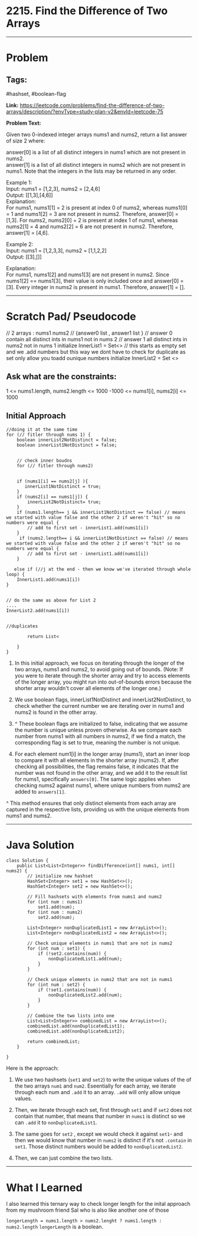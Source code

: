 # 2215. Find the Difference of Two Arrays

---


# Problem 

## Tags: 
#hashset, #boolean-flag 

**Link:**  https://leetcode.com/problems/find-the-difference-of-two-arrays/description/?envType=study-plan-v2&envId=leetcode-75

**Problem Text:**   

Given two 0-indexed integer arrays nums1 and nums2, return a list answer of size 2 where:  

answer[0] is a list of all distinct integers in nums1 which are not present in nums2.  
answer[1] is a list of all distinct integers in nums2 which are not present in nums1. 
Note that the integers in the lists may be returned in any order.  

Example 1:  
Input: nums1 = [1,2,3], nums2 = [2,4,6]  
Output: [[1,3],[4,6]]  
Explanation:  
For nums1, nums1[1] = 2 is present at index 0 of nums2, whereas nums1[0] = 1 and nums1[2] = 3 are not present in nums2. Therefore, answer[0] = [1,3]. 
For nums2, nums2[0] = 2 is present at index 1 of nums1, whereas nums2[1] = 4 and nums2[2] = 6 are not present in nums2. Therefore, answer[1] = [4,6]. 

Example 2:  
Input: nums1 = [1,2,3,3], nums2 = [1,1,2,2]  
Output: [[3],[]]  

Explanation:  
For nums1, nums1[2] and nums1[3] are not present in nums2. Since nums1[2] == nums1[3], their value is only included once and answer[0] = [3]. 
Every integer in nums2 is present in nums1. Therefore, answer[1] = [].  


---

# Scratch Pad/ Pseudocode

// 2 arrays : nums1 nums2
// {answer0 list , answer1 list }
// answer 0 contain all distinct ints in nums1 not in nums 2
// answer 1 all distinct ints in nums2 not in nums 1
initialize InnerList1 = Set<>  // this starts as empty set and we .add numbers but this way we dont have to check for duplicate as set only allow you toadd ounique numbers
initialize InnerList2 = Set <>



## Ask what are the constraints:
1 <= nums1.length, nums2.length <= 1000
-1000 <= nums1[i], nums2[i] <= 1000



## Initial Approach

```
//doing it at the same time
for (// fitler through nums 1) {
    boolean innerList2NotDistinct = false;
    boolean innerList1NotDistinct = false;


    // check inner boudns 
    for (// fitler through nums2)


    if (nums1[i] == nums2[j] ){
       innerList1NotDistinct = true;
    }
    if (nums2[i] == nums1[j]) {
        innerList2NotDistinct= true; 
    }
    if (nums1.length== j && innerList1NotDistinct == false) // means we started with value false and the other 2 if weren't "hit" so no numbers were equal {
        // add to first set - innerList1.add(nums1[i])
    }
     if (nums2.length== i && innerList1NotDistinct == false) // means we started with value false and the other 2 if weren't "hit" so no numbers were equal {
        // add to first set - innerList1.add(nums1[i])
    }

   else if (//j at the end - then we know we've iterated through whole loop) {
    InnerList1.add(nums1[i])
}
      

// do the same as above for List 2
....
InnerList2.add(nums1[i])


//duplicates

        return List<
        
    }
}
```

1. In this initial approach, we focus on iterating through the longer of the two arrays, nums1 and nums2, to avoid going out of bounds. (Note:  If you were to iterate through the shorter array and try to access elements of the longer array, you might run into out-of-bounds errors because the shorter array wouldn't cover all elements of the longer one.)

2. We use boolean flags, innerList1NotDistinct and innerList2NotDistinct, to check whether the current number we are iterating over in nums1 and nums2 is found in the other array. 

3. ^ These boolean flags are initialized to false, indicating that we assume the number is unique unless proven otherwise. As we compare each number from nums1 with all numbers in nums2, if we find a match, the corresponding flag is set to true, meaning the number is not unique.

4. For each element num1[i] in the longer array (nums1), start an inner loop to compare it with all elements in the shorter array (nums2). If, after checking all possibilities, the flag remains false, it indicates that the number was not found in the other array, and we add it to the result list for nums1, specifically `answers[0]`. The same logic applies when checking nums2 against nums1, where unique numbers from nums2 are added to `answers[1]`.

^ This method ensures that only distinct elements from each array are captured in the respective lists, providing us with the unique elements from nums1 and nums2.


---

# Java Solution


```
class Solution {
    public List<List<Integer>> findDifference(int[] nums1, int[] nums2) {
        // initialize new hashset
        HashSet<Integer> set1 = new HashSet<>();
        HashSet<Integer> set2 = new HashSet<>();

        // Fill hashsets with elements from nums1 and nums2
        for (int num : nums1)
            set1.add(num);
        for (int num : nums2)
            set2.add(num);

        List<Integer> nonDuplicatedList1 = new ArrayList<>();
        List<Integer> nonDuplicatedList2 = new ArrayList<>();

        // Check unique elements in nums1 that are not in nums2
        for (int num : set1) {
            if (!set2.contains(num)) {
                nonDuplicatedList1.add(num);
            }
        }

        // Check unique elements in nums2 that are not in nums1
        for (int num : set2) {
            if (!set1.contains(num)) {
                nonDuplicatedList2.add(num);
            }
        }

        // Combine the two lists into one
        List<List<Integer>> combinedList = new ArrayList<>();
        combinedList.add(nonDuplicatedList1);
        combinedList.add(nonDuplicatedList2);

        return combinedList;
    }

}
```
Here is the approach: 
1. We use two hashsets (`set1` and `set2`) to write the unique values of the of the two arrays `num1` and `num2`. Eseentially for each array, we iterate through each num and `.add` it to an array. `.add` will only allow unique values.

2. Then, we iterate through each set, first through `set1` and if `set2` does not contain that number, that means that number in `nums1` is distinct so we can `.add` it to `nonDuplicatedList1`.

3.  The same goes for `set2`  , except we would check it against `set1`- and then we would know that number in `nums2` is distinct if it's not `.contain` in `set1`. Those distinct numbers would be added to `nonDuplicatedList2`. 

4. Then, we can just combine the two lists. 


---


# What I Learned
I also learned this ternary way to check longer length for the inital approach from my mushroom friend Sal who is also like another one of those 

`longerLength = nums1.length > nums2.lenght ? nums1.length : nums2.length`
`longerLength` is a boolean. 

